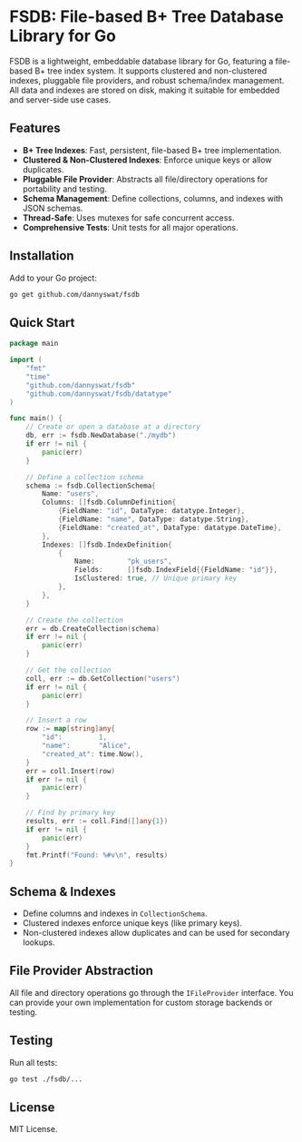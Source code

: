 # FSDB: File-based B+ Tree Database Library for Go

FSDB is a lightweight, embeddable database library for Go, featuring a file-based B+ tree index system. It supports clustered and non-clustered indexes, pluggable file providers, and robust schema/index management. All data and indexes are stored on disk, making it suitable for embedded and server-side use cases.

## Features

- **B+ Tree Indexes**: Fast, persistent, file-based B+ tree implementation.
- **Clustered & Non-Clustered Indexes**: Enforce unique keys or allow duplicates.
- **Pluggable File Provider**: Abstracts all file/directory operations for portability and testing.
- **Schema Management**: Define collections, columns, and indexes with JSON schemas.
- **Thread-Safe**: Uses mutexes for safe concurrent access.
- **Comprehensive Tests**: Unit tests for all major operations.

## Installation

Add to your Go project:

```sh
go get github.com/dannyswat/fsdb
```

## Quick Start

```go
package main

import (
	"fmt"
	"time"
	"github.com/dannyswat/fsdb"
    "github.com/dannyswat/fsdb/datatype"
)

func main() {
	// Create or open a database at a directory
	db, err := fsdb.NewDatabase("./mydb")
	if err != nil {
		panic(err)
	}

	// Define a collection schema
	schema := fsdb.CollectionSchema{
		Name: "users",
		Columns: []fsdb.ColumnDefinition{
			{FieldName: "id", DataType: datatype.Integer},
			{FieldName: "name", DataType: datatype.String},
			{FieldName: "created_at", DataType: datatype.DateTime},
		},
		Indexes: []fsdb.IndexDefinition{
			{
				Name:        "pk_users",
				Fields:      []fsdb.IndexField{{FieldName: "id"}},
				IsClustered: true, // Unique primary key
			},
		},
	}

	// Create the collection
	err = db.CreateCollection(schema)
	if err != nil {
		panic(err)
	}

	// Get the collection
	coll, err := db.GetCollection("users")
	if err != nil {
		panic(err)
	}

	// Insert a row
	row := map[string]any{
		"id":         1,
		"name":       "Alice",
		"created_at": time.Now(),
	}
	err = coll.Insert(row)
	if err != nil {
		panic(err)
	}

	// Find by primary key
	results, err := coll.Find([]any{1})
	if err != nil {
		panic(err)
	}
	fmt.Printf("Found: %#v\n", results)
}
```

## Schema & Indexes

- Define columns and indexes in `CollectionSchema`.
- Clustered indexes enforce unique keys (like primary keys).
- Non-clustered indexes allow duplicates and can be used for secondary lookups.

## File Provider Abstraction

All file and directory operations go through the `IFileProvider` interface. You can provide your own implementation for custom storage backends or testing.

## Testing

Run all tests:

```sh
go test ./fsdb/...
```

## License

MIT License.

